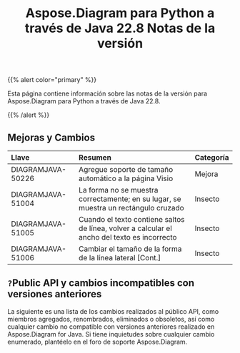 ﻿---
title: Aspose.Diagram para Python a través de Java 22.8 Notas de la versión
type: docs
weight: 20
url: /es/java/aspose-diagram-for-python-via-java-22-8-release-notes/
---
{{% alert color="primary" %}}

Esta página contiene información sobre las notas de la versión para Aspose.Diagram para Python a través de Java 22.8.

{{% /alert %}}
## **Mejoras y Cambios**  ##

|**Llave**|**Resumen**|**Categoría**|
|:- |:- |:- |
|DIAGRAMJAVA-50226|Agregue soporte de tamaño automático a la página Visio|Mejora|
|DIAGRAMJAVA-51004|La forma no se muestra correctamente; en su lugar, se muestra un rectángulo cruzado|Insecto|
|DIAGRAMJAVA-51005|Cuando el texto contiene saltos de línea, volver a calcular el ancho del texto es incorrecto|Insecto|
|DIAGRAMJAVA-51006|Cambiar el tamaño de la forma de la línea lateral [Cont.]|Insecto|

## `?`**Public API y cambios incompatibles con versiones anteriores**
La siguiente es una lista de los cambios realizados al público API, como miembros agregados, renombrados, eliminados o obsoletos, así como cualquier cambio no compatible con versiones anteriores realizado en Aspose.Diagram for Java. Si tiene inquietudes sobre cualquier cambio enumerado, plantéelo en el foro de soporte Aspose.Diagram.

